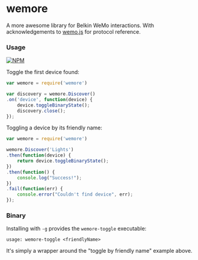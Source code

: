 wemore
======

A more awesome library for Belkin WeMo interactions. With acknowledgements to 
[wemo.js](https://github.com/thatguydan/wemo.js.git) for protocol reference.

### Usage

[![NPM](https://nodei.co/npm/wemore.png?mini=true)](https://nodei.co/npm/wemore/)

Toggle the first device found:

```javascript
var wemore = require('wemore')

var discovery = wemore.Discover()
.on('device', function(device) {
    device.toggleBinaryState();
    discovery.close();
});
```

Toggling a device by its friendly name:

```javascript
var wemore = require('wemore')

wemore.Discover('Lights')
.then(function(device) {
    return device.toggleBinaryState();
})
.then(function() {
    console.log("Success!");
})
.fail(function(err) {
    console.error("Couldn't find device", err);
});

```

### Binary

Installing with `-g` provides the `wemore-toggle` executable:

```
usage: wemore-toggle <friendlyName>
```

It's simply a wrapper around the "toggle by friendly name" example above.

